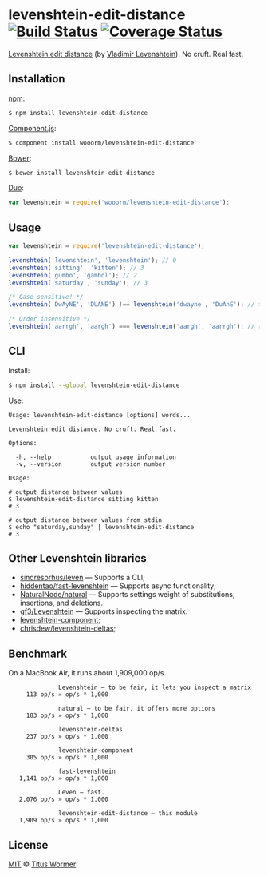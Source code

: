 # levenshtein-edit-distance [![Build Status](https://img.shields.io/travis/wooorm/levenshtein-edit-distance.svg?style=flat)](https://travis-ci.org/wooorm/levenshtein-edit-distance) [![Coverage Status](https://img.shields.io/coveralls/wooorm/levenshtein-edit-distance.svg?style=flat)](https://coveralls.io/r/wooorm/levenshtein-edit-distance?branch=master)

[Levenshtein edit distance](http://en.wikipedia.org/wiki/Levenshtein_distance) (by [Vladimir Levenshtein](http://en.wikipedia.org/wiki/Vladimir_Levenshtein)). No cruft. Real fast.

## Installation

[npm](https://docs.npmjs.com/cli/install):

```bash
$ npm install levenshtein-edit-distance
```

[Component.js](https://github.com/componentjs/component):

```bash
$ component install wooorm/levenshtein-edit-distance
```

[Bower](http://bower.io/#install-packages):

```bash
$ bower install levenshtein-edit-distance
```

[Duo](http://duojs.org/#getting-started):

```javascript
var levenshtein = require('wooorm/levenshtein-edit-distance');
```

## Usage

```javascript
var levenshtein = require('levenshtein-edit-distance');

levenshtein('levenshtein', 'levenshtein'); // 0
levenshtein('sitting', 'kitten'); // 3
levenshtein('gumbo', 'gambol'); // 2
levenshtein('saturday', 'sunday'); // 3

/* Case sensitive! */
levenshtein('DwAyNE', 'DUANE') !== levenshtein('dwayne', 'DuAnE'); // true

/* Order insensitive */
levenshtein('aarrgh', 'aargh') === levenshtein('aargh', 'aarrgh'); // true
```

## CLI

Install:

```bash
$ npm install --global levenshtein-edit-distance
```

Use:

```text
Usage: levenshtein-edit-distance [options] words...

Levenshtein edit distance. No cruft. Real fast.

Options:

  -h, --help           output usage information
  -v, --version        output version number

Usage:

# output distance between values
$ levenshtein-edit-distance sitting kitten
# 3

# output distance between values from stdin
$ echo "saturday,sunday" | levenshtein-edit-distance
# 3
```

## Other Levenshtein libraries

- [sindresorhus/leven](https://github.com/sindresorhus/leven) — Supports a CLI;
- [hiddentao/fast-levenshtein](http://github.com/hiddentao/fast-levenshtein) — Supports async functionality;
- [NaturalNode/natural](http://github.com/NaturalNode/natural) — Supports settings weight of substitutions, insertions, and deletions.
- [gf3/Levenshtein](http://github.com/gf3/Levenshtein) — Supports inspecting the matrix.
- [levenshtein-component](https://www.npmjs.org/package/levenshtein-component);
- [chrisdew/levenshtein-deltas](https://github.com/chrisdew/levenshtein-deltas);

## Benchmark

On a MacBook Air, it runs about 1,909,000 op/s.

```text
              Levenshtein — to be fair, it lets you inspect a matrix
     113 op/s » op/s * 1,000

              natural — to be fair, it offers more options
     183 op/s » op/s * 1,000

              levenshtein-deltas
     237 op/s » op/s * 1,000

              levenshtein-component
     305 op/s » op/s * 1,000

              fast-levenshtein
   1,141 op/s » op/s * 1,000

              Leven — fast.
   2,076 op/s » op/s * 1,000

              levenshtein-edit-distance — this module
   1,909 op/s » op/s * 1,000
```

## License

[MIT](LICENSE) © [Titus Wormer](http://wooorm.com)
